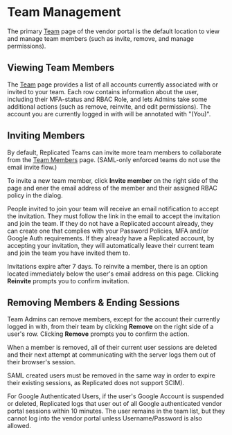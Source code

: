 # Team Management

The primary [Team](https://vendor.replicated.com/team/members) page of the vendor portal is the default location to view and manage team members (such as invite, remove, and manage permissions). 

## Viewing Team Members
The [Team](https://vendor.replicated.com/team/members) page provides a list of all accounts currently associated with or invited to your team. Each row contains information about the user, including their MFA-status and RBAC Role, and lets Admins take some additional actions (such as remove, reinvite, and edit permissions). The account you are currently logged in with will be annotated with "(You)".

## Inviting Members
By default, Replicated Teams can invite more team members to collaborate from the [Team Members](https://vendor.replicated.com/team/members) page. (SAML-only enforced teams do not use the email invite flow.)

To invite a new team member, click **Invite member** on the right side of the page and ener the email address of the member and their assigned RBAC policy in the dialog.

People invited to join your team will receive an email notification to accept the invitation. They must follow the link in the email to accept the invitation and join the team. If they do not have a Replicated account already, they can create one that complies with your Password Policies, MFA and/or Google Auth requirements. If they already have a Replicated account, by accepting your invitation, they will automatically leave their current team and join the team you have invited them to.

Invitations expire after 7 days. To reinvite a member, there is an option located immediately below the user's email address on this page. Clicking **Reinvite** prompts you to confirm invitation.

## Removing Members & Ending Sessions
Team Admins can remove members, except for the account their currently logged in with, from their team by clicking **Remove** on the right side of a user's row. Clicking **Remove** prompts you to confirm the action.

When a member is removed, all of their current user sessions are deleted and their next attempt at communicating with the server logs them out of their browser's session.

SAML created users must be removed in the same way in order to expire their existing sessions, as Replicated does not support SCIM).

For Google Authenticated Users, if the user's Google Account is suspended or deleted, Replicated logs that user out of all Google authenticated vendor portal sessions within 10 minutes. The user remains in the team list, but they cannot log into the vendor portal unless Username/Password is also allowed.
